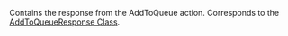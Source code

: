 Contains the response from the AddToQueue action.
Corresponds to the [AddToQueueResponse Class](https://msdn.microsoft.com/library/microsoft.crm.sdk.messages.addtoqueueresponse.aspx).

